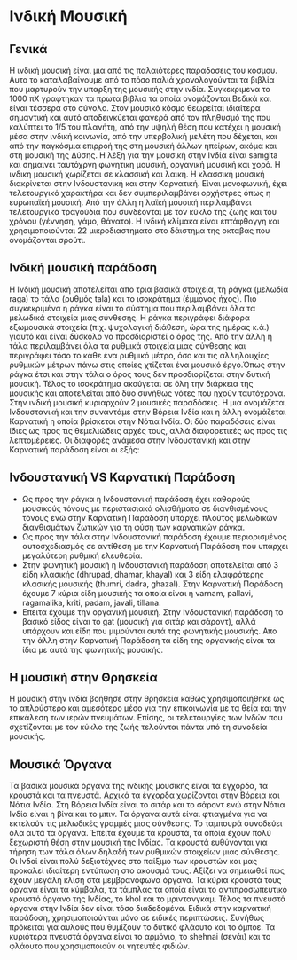 # Ινδική Μουσική 

## Γενικά
Η ινδική μουσική είναι μια από τις παλαιότερες παραδοσεις του κοσμου. Αυτο το καταλαβαίνουμε από το πόσο παλιά χρονολογούνται τα βιβλία που μαρτυρούν την
υπαρξη της μουσικής στην ινδία. Συγκεκριμενα το 1000 πΧ γραφτηκαν τα πρωτα βιβλια τα οποία ονομάζονται Βεδικά και είναι τέσσερα στο σύνολο. 
Στον μουσικό κόσμο θεωρείται ιδιαίτερα σημαντική και αυτό αποδεινκύεται φανερά από τον πληθυσμό της που καλύπτει το 1/5 του πλανήτη, από την υψηλή θέση που κατέχει η μουσική μέσα στην ινδική κοινωνία, από την υπερβολική μελέτη που δέχεται, και από την παγκόσμια επιρροή της στη μουσική άλλων ηπείρων, ακόμα και στη μουσική της Δύσης. Η λέξη για την μουσική στην Ινδία είναι samgita και σημαινει ταυτόχρνη φωνητικη μουσική, οργανική μουσική και χορό. Η ινδικη μουσική χωρίζεται σε κλασσική και λαική. Η κλασσική μουσική διακρίνεται στην Ινδουστανική και στην Καρνατική. Είναι μονοφωνική, έχει τελετουργικό χαρακτήρα και δεν συμπεριλαμβάνει ορχήστρες όπως η ευρωπαϊκή μουσική. Από την άλλη η λαϊκή μουσική περιλαμβάνει τελετουργικά τραγούδια που συνδέονται με τον κύκλο της ζωής και του χρόνου (γέννηση, γάμο, θάνατο). Η ινδική κλίμακα είναι επτάφθογγη και χρησιμοποιούνται 22 μικροδιαστηματα στο δάιστημα της οκταβας που ονομάζονται σρούτι.

## Ινδική μουσική παράδοση
Η Ινδική μουσική αποτελείται απο τρια βασικά στοιχεία, τη ράγκα (μελωδία raga) το τάλα (ρυθμός tala) και το ισοκράτημα (έμμονος ήχος). Πιο συγκεκριμένα η ράγκα είναι το σύστημα που περιλαμβάνει όλα τα μελωδικά στοιχεία μιας σύνθεσης. Η ράγκα περιγράφει διάφορα εξωμουσικά στοιχεία (π.χ. ψυχολογική διάθεση, ώρα της ημέρας κ.ά.) γιαυτό και είναι δύσκολο να προσδιοριστεί ο όρος της. Από την άλλη η τάλα περιλαμβάνει όλα τα ρυθμικά στοιχεία μιας σύνθεσης και περιγράφει τόσο το κάθε ένα ρυθμικό μέτρο, όσο και τις αλληλουχίες ρυθμικών μέτρων πάνω στις οποίες χτίζεται ένα μουσικό έργο.Όπως στην ράγκα έτσι και στην τάλα ο όρος τους δεν προσδιορίζεται στην δυτική μουσική. Τέλος το ισοκράτημα ακούγεται σε όλη την διάρκεια της μουσικής και αποτελείται από δύο συνήθως νότες που ηχούν ταυτόχρονα.
Στην ινδική μουσική κυριαρχούν 2 μουσικές παραδόσεις. Η μια ονομάζεται Ινδουστανική και την συναντάμε στην Βόρεια Ινδία και η άλλη ονομάζεται Καρνατική η οποία βρίσκεται στην Νότια Ινδία. Οι δύο παραδόσεις είναι ίδιες ως προς τις θεμελιώδεις αρχές τους, αλλά διαφορετικές ως προς τις λεπτομέρειες. 
Οι διαφορές ανάμεσα στην Ινδουστανική και στην  Καρνατική παράδοση είναι οι εξής:

## Ινδουστανική VS Καρνατική Παράδοση                          
- Ως προς την ράγκα η Ινδουστανική παράδοση έχει καθαρούς μουσικούς τόνους με περιστασιακά ολισθήματα σε διανθισμένους τόνους ενώ στην Καρνατική Παράδοση υπάρχει πλούτος μελωδικών διανθισμάτων ζωτικών για τη φύση των καρνατικών ράγκα. 
- Ως προς την τάλα στην Ινδουστανική παράδοση έχουμε περιορισμένος αυτοσχεδιασμός σε αντίθεση με την Καρνατική Παράδοση που υπάρχει μεγαλύτερη ρυθμική ελευθερία.
- Στην φωνητική μουσική η Ινδουστανική παράδοση αποτελείται από 3 είδη κλασικής (dhrupad, dhamar, khayal) και 3 είδη ελαφρότερης κλασικής μουσικής (thumri, dadra, ghazal). Στην Καρνατική Παράδοση έχουμε 7 κύρια είδη μουσικής τα οποία είναι η varnam, pallavi, ragamalika, kriti, padam, javali, tillana. 
- Επειτα έχουμε την οργανική μουσική. Στην Ινδουστανική παράδοση το βασικό είδος είναι το  gat (μουσική για σιτάρ και σάροντ), αλλά υπάρχουν και είδη που μιμούνται αυτά της φωνητικής μουσικής. Απο την άλλη στην Καρνατική Παράδοση τα είδη της οργανικής είναι τα ίδια με αυτά της φωνητικής μουσικής.

## Η μουσική στην Θρησκεία
Η μουσική στην ινδία βοήθησε στην θρησκεία καθώς χρησιμοποιήθηκε ως το απλούστερο και αμεσότερο μέσο για την επικοινωνία με τα θεία και την επικάλεση των ιερών πνευμάτων. Επίσης, οι τελετουργίες των Ινδών που σχετίζονται με τον κύκλο της ζωής τελούνται πάντα υπό τη συνοδεία μουσικής.

## Μουσικά Όργανα 
Τα βασικά μουσικά όργανα της ινδικής μουσικής είναι τα έγχορδα, τα κρουστά και τα πνευστά. Αρχικά τα έγχορδα χωρίζονται στην Βόρεια και Νότια Ινδία. Στη Βόρεια Ινδία είναι το σιτάρ και το σάροντ ενώ στην Νότια Ινδία είναι η βίνα και το μπιν. Τα όργανα αυτά είναι φτιαγμένα για να εκτελούν τις μελωδικές γραμμές μιας σύνθεσης. Το ταμπουρά συνοδεύει όλα αυτά τα όργανα. Έπειτα έχουμε τα κρουστά, τα οποία έχουν πολύ ξεχωριστή θέση στην μουσική της Ινδίας. Τα κρουστά ευθύνονται για τήρηση των τάλα όλων δηλαδή των ρυθμικών στοιχείων μιας σύνθεσης. Οι Ινδοί είναι πολύ δεξιοτέχνες στο παίξιμο των κρουστών και μας προκαλεί ιδιαίτερη εντύπωση στο ακουσμά τους. Αξίζει να σημειωθεί πως έχουν μεγάλη κλίση στα μεμβρανόφωνα όργανα. Τα κύρια κρουστά τους όργανα είναι τα κύμβαλα, τα τάμπλας τα οποία είναι το αντιπροσωπευτικό κρουστό όργανο της Ινδίας, το khol και το μριντανγκάμ. Τέλος τα πνευστά όργανα στην Ινδία δεν είναι τόσο διαδεδομένα. Ειδικά στην καρνατική παράδοση, χρησιμοποιούνται μόνο σε ειδικές περιπτώσεις. Συνήθως πρόκειται για αυλούς που θυμίζουν το δυτικό φλάουτο και το όμποε. Τα κυριότερα πνευστά όργανα είναι το αρμόνιο, το shehnai (σενάι) και το φλάουτο που χρησιμοποιούν οι γητευτές φιδιών.
